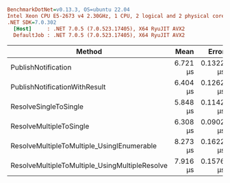 ``` ini

BenchmarkDotNet=v0.13.3, OS=ubuntu 22.04
Intel Xeon CPU E5-2673 v4 2.30GHz, 1 CPU, 2 logical and 2 physical cores
.NET SDK=7.0.302
  [Host]     : .NET 7.0.5 (7.0.523.17405), X64 RyuJIT AVX2
  DefaultJob : .NET 7.0.5 (7.0.523.17405), X64 RyuJIT AVX2


```
|                                         Method |     Mean |     Error |    StdDev | Allocated |
|----------------------------------------------- |---------:|----------:|----------:|----------:|
|                            PublishNotification | 6.721 μs | 0.1322 μs | 0.2349 μs |   3.93 KB |
|                  PublishNotificationWithResult | 6.404 μs | 0.1262 μs | 0.1351 μs |   3.88 KB |
|                          ResolveSingleToSingle | 5.848 μs | 0.1142 μs | 0.1068 μs |   3.42 KB |
|                        ResolveMultipleToSingle | 6.308 μs | 0.0902 μs | 0.1074 μs |   3.79 KB |
|     ResolveMultipleToMultiple_UsingIEnumerable | 8.273 μs | 0.1622 μs | 0.2619 μs |   4.57 KB |
| ResolveMultipleToMultiple_UsingMultipleResolve | 7.916 μs | 0.1576 μs | 0.3359 μs |   4.44 KB |
